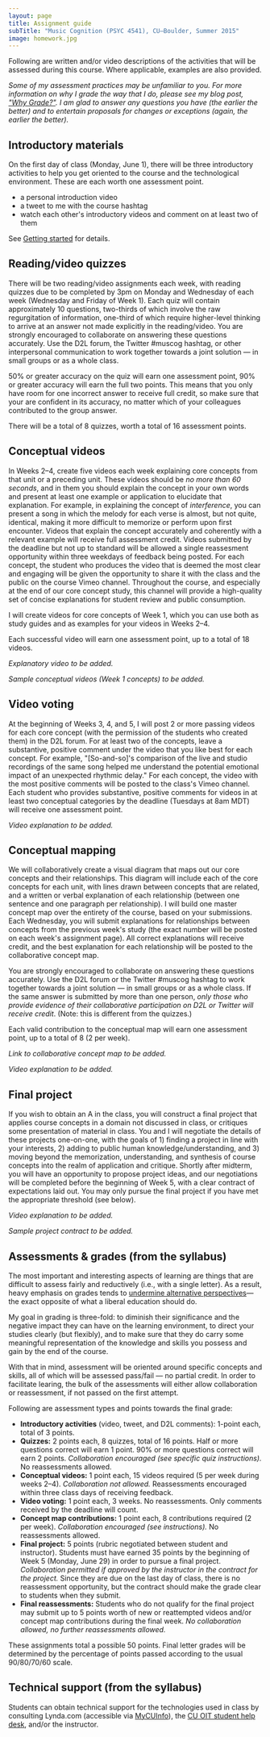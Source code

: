 ```yaml
---
layout: page
title: Assignment guide
subTitle: "Music Cognition (PSYC 4541), CU–Boulder, Summer 2015"
image: homework.jpg
---
```


Following are written and/or video descriptions of the activities that will be assessed during this course. Where applicable, examples are also provided.

*Some of my assessment practices may be unfamiliar to you. For more information on why I grade the way that I do, please see my blog post, ["Why Grade?"](http://kris.shaffermusic.com/2014/07/why-grade/). I am glad to answer any questions you have (the earlier the better) and to entertain proposals for changes or exceptions (again, the earlier the better).*

## Introductory materials

On the first day of class (Monday, June 1), there will be three introductory activities to help you get oriented to the course and the technological environment. These are each worth one assessment point.

- a personal introduction video  
- a tweet to me with the course hashtag  
- watch each other's introductory videos and comment on at least two of them

See [Getting started](/introductions/) for details.

## Reading/video quizzes

There will be two reading/video assignments each week, with reading quizzes due to be completed by 3pm on Monday and Wednesday of each week (Wednesday and Friday of Week 1). Each quiz will contain approximately 10 questions, two-thirds of which involve the raw regurgitation of information, one-third of which require higher-level thinking to arrive at an answer not made explicitly in the reading/video. You are strongly encouraged to collaborate on answering these questions accurately. Use the D2L forum, the Twitter #muscog hashtag, or other interpersonal communication to work together towards a joint solution — in small groups or as a whole class. 

50% or greater accuracy on the quiz will earn one assessment point, 90% or greater accuracy will earn the full two points. This means that you only have room for one incorrect answer to receive full credit, so make sure that your are confident in its accuracy, no matter which of your colleagues contributed to the group answer.

There will be a total of 8 quizzes, worth a total of 16 assessment points.

## Conceptual videos

In Weeks 2–4, create five videos each week explaining core concepts from that unit or a preceding unit. These videos should be *no more than 60 seconds*, and in them you should explain the concept in your own words and present at least one example or application to elucidate that explanation. For example, in explaining the concept of *interference*, you can present a song in which the melody for each verse is almost, but not quite, identical, making it more difficult to memorize or perform upon first encounter. Videos that explain the concept accurately and coherently with a relevant example will receive full assessment credit. Videos submitted by the deadline but not up to standard will be allowed a single reassesment opportunity within three weekdays of feedback being posted. For each concept, the student who produces the video that is deemed the most clear and engaging will be given the opportunity to share it with the class and the public on the course Vimeo channel. Throughout the course, and especially at the end of our core concept study, this channel will provide a high-quality set of concise explanations for student review and public consumption.

I will create videos for core concepts of Week 1, which you can use both as study guides and as examples for your videos in Weeks 2–4.

Each successful video will earn one assessment point, up to a total of 18 videos.

*Explanatory video to be added.*

*Sample conceptual videos (Week 1 concepts) to be added.*

## Video voting

At the beginning of Weeks 3, 4, and 5, I will post 2 or more passing videos for each core concept (with the permission of the students who created them) in the D2L forum. For at least two of the concepts, leave a substantive, positive comment under the video that you like best for each concept. For example, "[So-and-so]'s comparison of the live and studio recordings of the same song helped me understand the potential emotional impact of an unexpected rhythmic delay." For each concept, the video with the most positive comments will be posted to the class's Vimeo channel. Each student who provides substantive, positive comments for videos in at least two conceptual categories by the deadline (Tuesdays at 8am MDT) will receive one assessment point.

*Video explanation to be added.*

## Conceptual mapping

We will collaboratively create a visual diagram that maps out our core concepts and their relationships. This diagram will include each of the core concepts for each unit, with lines drawn between concepts that are related, and a written or verbal explanation of each relationship (between one sentence and one paragraph per relationship). I will build one master concept map over the entirety of the course, based on your submissions. Each Wednesday, you will submit explanations for relationships between concepts from the previous week's study (the exact number will be posted on each week's assignment page). All correct explanations will receive credit, and the best explanation for each relationship will be posted to the collaborative concept map.

You are strongly encouraged to collaborate on answering these questions accurately. Use the D2L forum or the Twitter #muscog hashtag to work together towards a joint solution — in small groups or as a whole class. If the same answer is submitted by more than one person, *only those who provide evidence of their collaborative participation on D2L or Twitter will receive credit*. (Note: this is different from the quizzes.)

Each valid contribution to the conceptual map will earn one assessment point, up to a total of 8 (2 per week).

*Link to collaborative concept map to be added.*

*Video explanation to be added.*

## Final project

If you wish to obtain an A in the class, you will construct a final project that applies course concepts in a domain not discussed in class, or critiques some presentation of material in class. You and I will negotiate the details of these projects one-on-one, with the goals of 1) finding a project in line with your interests, 2) adding to public human knowledge/understanding, and 3) moving beyond the memorization, understanding, and synthesis of course concepts into the realm of application and critique. Shortly after midterm, you will have an opportunity to propose project ideas, and our negotiations will be completed before the beginning of Week 5, with a clear contract of expectations laid out. You may only pursue the final project if you have met the appropriate threshold (see below).

*Video explanation to be added.*

*Sample project contract to be added.*


## Assessments & grades (from the syllabus)

The most important and interesting aspects of learning are things that are difficult to assess fairly and reductively (i.e., with a single letter). As a result, heavy emphasis on grades tends to [undermine alternative perspectives](http://www.hybridpedagogy.com/journal/syllabus-manifesto-critical-approach-classroom-culture/)—the exact opposite of what a liberal education should do.

My goal in grading is three-fold: to diminish their significance and the negative impact they can have on the learning environment, to direct your studies clearly (but flexibly), and to make sure that they do carry some meaningful representation of the knowledge and skills you possess and gain by the end of the course.

With that in mind, assessment will be oriented around specific concepts and skills, all of which will be assessed pass/fail — no partial credit. In order to facilitate learing, the bulk of the assessments will either allow collaboration or reassessment, if not passed on the first attempt.

Following are assessment types and points towards the final grade:

- **Introductory activities** (video, tweet, and D2L comments): 1-point each, total of 3 points.  
- **Quizzes:** 2 points each, 8 quizzes, total of 16 points. Half or more questions correct will earn 1 point. 90% or more questions correct will earn 2 points. *Collaboration encouraged (see specific quiz instructions).* No reassessments allowed.  
- **Conceptual videos:** 1 point each, 15 videos required (5 per week during weeks 2–4). *Collaboration not allowed.* Reassessments encouraged within three class days of receiving feedback.  
- **Video voting:** 1 point each, 3 weeks. No reassessments. Only comments received by the deadline will count.  
- **Concept map contributions:** 1 point each, 8 contributions required (2 per week). *Collaboration encouraged (see instructions).* No reassessments allowed.  
- **Final project:** 5 points (rubric negotiated between student and instructor). Students must have earned 35 points by the beginning of Week 5 (Monday, June 29) in order to pursue a final project. *Collaboration permitted if approved by the instructor in the contract for the project.* Since they are due on the last day of class, there is no reassessment opportunity, but the contract should make the grade clear to students when they submit.  
- **Final reassessments:** Students who do not qualify for the final project may submit up to 5 points worth of new or reattempted videos and/or concept map contributions during the final week. *No collaboration allowed, no further reassessments allowed.*

These assignments total a possible 50 points. Final letter grades will be determined by the percentage of points passed according to the usual 90/80/70/60 scale.


## Technical support (from the syllabus)

Students can obtain technical support for the technologies used in class by consulting Lynda.com (accessible via [MyCUInfo](https://fedauth.colorado.edu/idp/Authn/UserPassword)), the [CU OIT student help desk](http://www.colorado.edu/oit/support-training/it-service-center), and/or the instructor.
